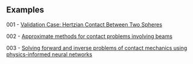 ## Examples

001 - [Validation Case: Hertzian Contact Between Two Spheres](https://www.simscale.com/docs/validation-cases/hertzian-contact-between-two-spheres/)

002 - [Approximate methods for contact problems involving beams](https://doi.org/10.1177/03093247231200911)

003 - [Solving forward and inverse problems of contact mechanics using physics-informed neural networks](https://doi.org/10.1186/s40323-024-00265-3)
